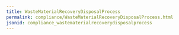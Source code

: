 ```yaml
---
title: WasteMaterialRecoveryDisposalProcess
permalink: compliance/WasteMaterialRecoveryDisposalProcess.html
jsonid: compliance_wastematerialrecoverydisposalprocess
---
```

